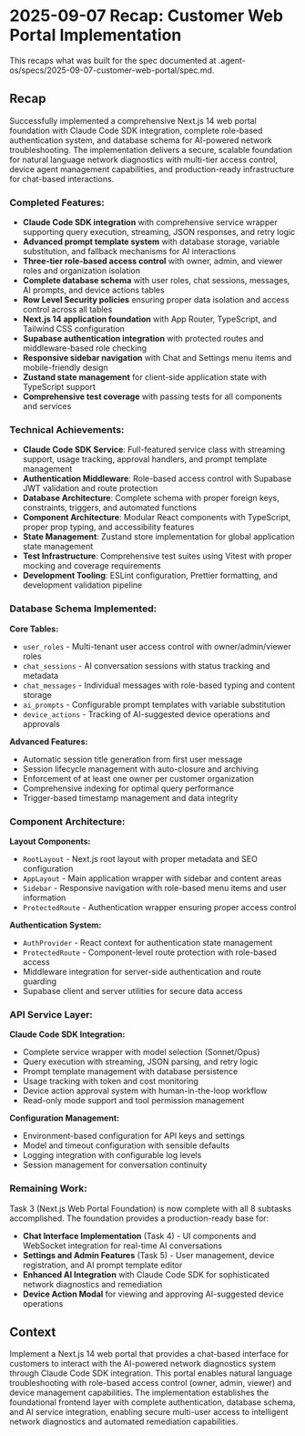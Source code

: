 # 2025-09-07 Recap: Customer Web Portal Implementation

This recaps what was built for the spec documented at .agent-os/specs/2025-09-07-customer-web-portal/spec.md.

## Recap

Successfully implemented a comprehensive Next.js 14 web portal foundation with Claude Code SDK integration, complete role-based authentication system, and database schema for AI-powered network troubleshooting. The implementation delivers a secure, scalable foundation for natural language network diagnostics with multi-tier access control, device agent management capabilities, and production-ready infrastructure for chat-based interactions.

### Completed Features:

- **Claude Code SDK integration** with comprehensive service wrapper supporting query execution, streaming, JSON responses, and retry logic
- **Advanced prompt template system** with database storage, variable substitution, and fallback mechanisms for AI interactions
- **Three-tier role-based access control** with owner, admin, and viewer roles and organization isolation
- **Complete database schema** with user roles, chat sessions, messages, AI prompts, and device actions tables
- **Row Level Security policies** ensuring proper data isolation and access control across all tables
- **Next.js 14 application foundation** with App Router, TypeScript, and Tailwind CSS configuration
- **Supabase authentication integration** with protected routes and middleware-based role checking
- **Responsive sidebar navigation** with Chat and Settings menu items and mobile-friendly design
- **Zustand state management** for client-side application state with TypeScript support
- **Comprehensive test coverage** with passing tests for all components and services

### Technical Achievements:

- **Claude Code SDK Service**: Full-featured service class with streaming support, usage tracking, approval handlers, and prompt template management
- **Authentication Middleware**: Role-based access control with Supabase JWT validation and route protection
- **Database Architecture**: Complete schema with proper foreign keys, constraints, triggers, and automated functions
- **Component Architecture**: Modular React components with TypeScript, proper prop typing, and accessibility features
- **State Management**: Zustand store implementation for global application state management
- **Test Infrastructure**: Comprehensive test suites using Vitest with proper mocking and coverage requirements
- **Development Tooling**: ESLint configuration, Prettier formatting, and development validation pipeline

### Database Schema Implemented:

**Core Tables:**

- `user_roles` - Multi-tenant user access control with owner/admin/viewer roles
- `chat_sessions` - AI conversation sessions with status tracking and metadata
- `chat_messages` - Individual messages with role-based typing and content storage
- `ai_prompts` - Configurable prompt templates with variable substitution
- `device_actions` - Tracking of AI-suggested device operations and approvals

**Advanced Features:**

- Automatic session title generation from first user message
- Session lifecycle management with auto-closure and archiving
- Enforcement of at least one owner per customer organization
- Comprehensive indexing for optimal query performance
- Trigger-based timestamp management and data integrity

### Component Architecture:

**Layout Components:**

- `RootLayout` - Next.js root layout with proper metadata and SEO configuration
- `AppLayout` - Main application wrapper with sidebar and content areas
- `Sidebar` - Responsive navigation with role-based menu items and user information
- `ProtectedRoute` - Authentication wrapper ensuring proper access control

**Authentication System:**

- `AuthProvider` - React context for authentication state management
- `ProtectedRoute` - Component-level route protection with role-based access
- Middleware integration for server-side authentication and route guarding
- Supabase client and server utilities for secure data access

### API Service Layer:

**Claude Code SDK Integration:**

- Complete service wrapper with model selection (Sonnet/Opus)
- Query execution with streaming, JSON parsing, and retry logic
- Prompt template management with database persistence
- Usage tracking with token and cost monitoring
- Device action approval system with human-in-the-loop workflow
- Read-only mode support and tool permission management

**Configuration Management:**

- Environment-based configuration for API keys and settings
- Model and timeout configuration with sensible defaults
- Logging integration with configurable log levels
- Session management for conversation continuity

### Remaining Work:

Task 3 (Next.js Web Portal Foundation) is now complete with all 8 subtasks accomplished. The foundation provides a production-ready base for:

- **Chat Interface Implementation** (Task 4) - UI components and WebSocket integration for real-time AI conversations
- **Settings and Admin Features** (Task 5) - User management, device registration, and AI prompt template editor
- **Enhanced AI Integration** with Claude Code SDK for sophisticated network diagnostics and remediation
- **Device Action Modal** for viewing and approving AI-suggested device operations

## Context

Implement a Next.js 14 web portal that provides a chat-based interface for customers to interact with the AI-powered network diagnostics system through Claude Code SDK integration. This portal enables natural language troubleshooting with role-based access control (owner, admin, viewer) and device management capabilities. The implementation establishes the foundational frontend layer with complete authentication, database schema, and AI service integration, enabling secure multi-user access to intelligent network diagnostics and automated remediation capabilities.

